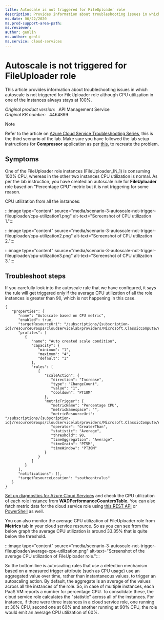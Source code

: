 ```yaml
---
title: Autoscale is not triggered for FileUploader role
description: Provides information about troubleshooting issues in which autoscale is not triggered for FileUploader role although CPU utilization in one of the instances always stays at 100%.
ms.date: 06/22/2020
ms.prod-support-area-path: 
ms.reviewer: 
author: genlin
ms.author: genli
ms.service: cloud-services
---
```

# Autoscale is not triggered for FileUploader role

This article provides information about troubleshooting issues in which autoscale is not triggered for FileUploader role although CPU utilization in one of the instances always stays at 100%.

_Original product version:_ &nbsp; API Management Service  
_Original KB number:_ &nbsp; 4464899

> [!NOTE]
> Refer to the article on [Azure Cloud Service Troubleshooting Series](https://support.microsoft.com/help/4466645), this is the third scenario of the lab. Make sure you have followed the lab setup instructions for **Compressor** application as per [this](https://github.com/prchanda/compressor), to recreate the problem.

## Symptoms

One of the FileUploader role instances (FileUploader_IN_1) is consuming 100% CPU, whereas in the other two instances CPU utilization is normal. As per the lab instruction, you have created an autoscale rule for **FileUploader** role based on "Percentage CPU" metric but it is not triggering for some reason.

CPU utilization from all the instances:

:::image type="content" source="media/scenario-3-autoscale-not-trigger-fileuploader/cpu-utilization1.png" alt-text="Screenshot of CPU utilization 1.":::

:::image type="content" source="media/scenario-3-autoscale-not-trigger-fileuploader/cpu-utilization2.png" alt-text="Screenshot of CPU utilization 2.":::

:::image type="content" source="media/scenario-3-autoscale-not-trigger-fileuploader/cpu-utilization3.png" alt-text="Screenshot of CPU utilization 3.":::

## Troubleshoot steps

If you carefully look into the autoscale rule that we have configured, it says the rule will get triggered only if the average CPU utilization of all the role instances is greater than 90, which is not happening in this case.

```
{
   "properties": {
      "name": "Autoscale based on CPU metric",
      "enabled": true,
      "targetResourceUri": "/subscriptions/{subscription-id}/resourceGroups/cloudservicelab/providers/Microsoft.ClassicCompute/domainNames/cloudservicelabs/slots/Production/roles/FileUploader",
      "profiles": [
         {
            "name": "Auto created scale condition",
            "capacity": {
               "minimum": "1",
               "maximum": "4",
               "default": "1"
            },
            "rules": [
               {
                  "scaleAction": {
                     "direction": "Increase",
                     "type": "ChangeCount",
                     "value": "1",
                     "cooldown": "PT10M"
                  },
                  "metricTrigger": {
                     "metricName": "Percentage CPU",
                     "metricNamespace": "",
                     "metricResourceUri": "/subscriptions/{subscription-id}/resourceGroups/cloudservicelab/providers/Microsoft.ClassicCompute/domainNames/cloudservicelabs/slots/Production/roles/FileUploader",
                     "operator": "GreaterThan",
                     "statistic": "Average",
                     "threshold": 90,
                     "timeAggregation": "Average",
                     "timeGrain": "PT5M",
                     "timeWindow": "PT30M"
                  }
               }
            ]
         }
      ],
      "notifications": [],
      "targetResourceLocation": "southcentralus"
   }
}
```

[Set up diagnostics for Azure Cloud Services](/azure/vs-azure-tools-diagnostics-for-cloud-services-and-virtual-machines) and check the CPU utilization of each role instance from **WADPerformanceCountersTable**. You can also fetch metric data for the cloud service role using [this REST API](/rest/api/monitor/metrics/list) or [PowerShell](https://gallery.technet.microsoft.com/How-to-use-PowerShell-to-bc7aab03) as well.

You can also monitor the average CPU utilization of FileUploader role from **Metrics** tab in your cloud service resource. So as you can see from the below graph the average CPU utilization is around 33.35% that is quite below the threshold.

:::image type="content" source="media/scenario-3-autoscale-not-trigger-fileuploader/average-cpu-utilization.png" alt-text="Screenshot of the average CPU utilization of FileUploader role.":::

So the bottom line is autoscaling rules that use a detection mechanism based on a measured trigger attribute (such as CPU usage) use an aggregated value over time, rather than instantaneous values, to trigger an autoscaling action. By default, the aggregate is an average of the values across all the instances of the role. So, in case of multiple instances, each PaaS VM reports a number for percentage CPU. To consolidate these, the cloud service role calculates the "statistic" across all of the instances. For instance, if there were three instances in a cloud service role, one running at 30% CPU, second one at 60% and another running at 90% CPU, the role would emit an average CPU utilization of 60%.
